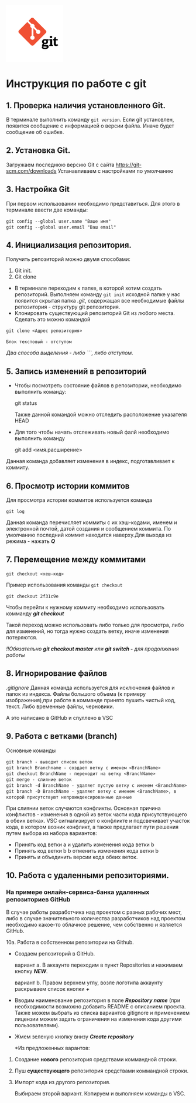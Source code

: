 ![Это лого git](gitlogo.png)
# Инструкция по работе с git 
## 1. Проверка наличия установленного Git.
В терминале выполнить команду `git version`.
Если git установлен, появится сообщение с информацией о версии файла. Иначе будет сообщение об ошибке.
## 2. Установка Git.
Загружаем последнюю версию Git с сайта https://git-scm.com/downloads
Устанавливаем с настройками по умолчанию

## 3. Настройка Git
При первом использовании необходимо представиться. Для этого в терминале ввести две команды:
```
git config --global user.name "Ваше имя"
git config --global user.email "Ваш email"
```
## 4. Инициализация репозитория. 
Получить репозиторий можно двумя способами:
1. Git init. 
2. Git clone
* В терминале переходим к папке, в которой хотим создать репозиторий.
Выполняем команду `git init` 
 исходной папке у нас появится скрытая папка *.git*, содержащая все необходимые файлы репозитория - структуру git репозитория.
* Клонировать существующий репозиторий Git из любого места.
Сделать это можно командой 

```
git clone <Адрес репозитория>
```
    Блок текстовый - отступом

*Два способа выделения - либо ```, либо отступом.*

## 5. Запись изменений в репозиторий
* Чтобы посмотреть состояние файлов в репозитории, необходимо выполнить команду:

    git status

    Также данной командой можно отследить расположение указателя HEAD


* Для того чтобы начать отслеживать новый фалй необходимо выполнить команду 

    git add <имя.расширение>

Данная команда добавляет изменения в индекс, подготавливает к коммиту.

## 6. Просмотр истории коммитов

Для просмотра истории коммитов используется команда 

    git log

Данная команда перечисляет коммиты с их хэш-кодами, именем и электронной почтой, датой создания и сообщением коммита.
По умолчанию последний коммит находится наверху.Для выхода из режима - нажать _**Q**_

## 7. Перемещение между коммитами 

    git checkout <хеш-код>

Пример использования команды `git checkout`

    git checkout 2f31c9e
Чтобы перейти к нужному коммиту необходимо использовать комманду __*git checkout*__

Такой переход можно использовать либо только для просмотра, либо для изменений, но тогда нужно создать ветку, иначе изменения потеряются.

*!!Обязательно **git checkout master** или **git switch -** для продолжения работы*

## 8. Игнорирование файлов
*.gitignore*
Данная команда используется для исключения файлов и папок из индекса. Файлы большого объема (к примеру изображения),при работе в комманде принято пушить чистый код, текст. Либо временные файлы, черновики.  

А это написано в GitHub и спуллено в VSC

## 9. Работа с ветками (branch)
Основные команды 
    
    git branch - выводит список веток
    git branch Branchname - создает ветку с именем <BranchName>
    git checkout BranchName - переходит на ветку <BranchName>
    git merge - слияние веток
    git branch -d BranchName - удаляет пустую ветку с именем <BranchName>
    git branch -D BranchName - удаляет ветку с именем <BranchName>, в которой присутствуют непроиндексированные данные

При  слиянии веток случаются конфликты.
Основная причина конфликтов - изменения в одной из веток части кода присутствующего в обеих ветках. VSC сигнализирует о конфликте и подсвечивает участок кода, в котором возник конфликт, а также предлагает пути решения путем выбора из набора вариантов:

* Принять код ветки a и удалить изменения кода ветки b
* Принять код ветки b b отменить изменения кода ветки b
* Принять и объединить версии кода обеих веток.

## 10. Работа с удаленными репозиториями. 
### На примере онлайн-сервиса-банка удаленных репозиториев GitHub

В случае работы разработчика над проектом с разных рабочих мест, либо в случае значительного количества разработчиков над проектом необходимо какое-то облачное решение, чем собственно и является GitHub. 

10а. Работа в собственном репозитории на Github. 
* Создаем репозиторий в GitHub. 
    
    вариант a. В аккаунте переходим в пункт Repositories и нажимаем кнопку __*NEW*__.

    вариант b. Правом верхнем углу, возле логотипа аккаунту раскрываем список кнопки __*+*__
* Вводим наименование репозитория в поле __*Repository name*__ 
(при необходимости возможно добавить README c описанием проекта. Также можем выбрать из списка вариантов gitignore и применением лицензии можем задать ограничения на изменения кода другими пользователями).
* Жмем зеленую кнопку внизу __*Create repository*__

    *Из предложенных варантов:
1. Создание **нового** репозитория средствами коммандной строки. 
2. Пуш **существующего** репозитория средствами коммандной строки.
3. Импорт кода из другого репозитория.

    Выбираем второй вариант. Копируем и выполняем команды в VSC.

